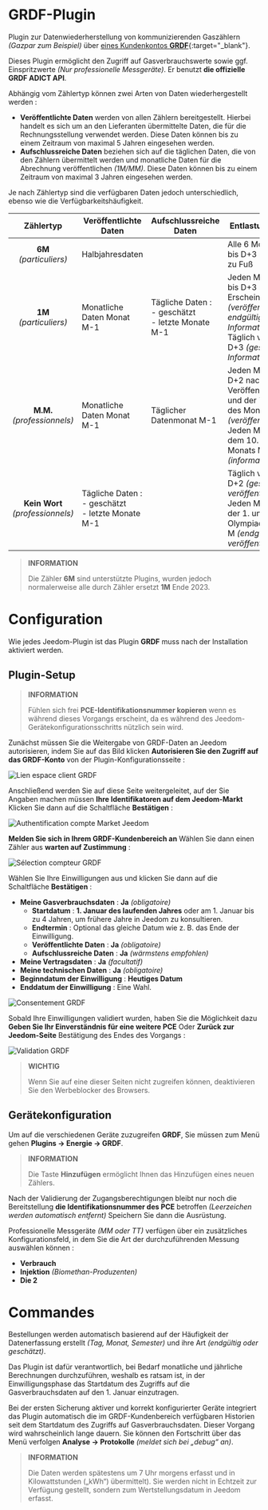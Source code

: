 # GRDF-Plugin

Plugin zur Datenwiederherstellung von kommunizierenden Gaszählern *(Gazpar zum Beispiel)* über [eines Kundenkontos **GRDF**](https://login.monespace.grdf.fr/mire/connexion){:target="\_blank"}.

Dieses Plugin ermöglicht den Zugriff auf Gasverbrauchswerte sowie ggf. Einspritzwerte *(Nur professionelle Messgeräte)*. Er benutzt **die offizielle GRDF ADICT API**.

Abhängig vom Zählertyp können zwei Arten von Daten wiederhergestellt werden :
 - **Veröffentlichte Daten** werden von allen Zählern bereitgestellt. Hierbei handelt es sich um an den Lieferanten übermittelte Daten, die für die Rechnungsstellung verwendet werden. Diese Daten können bis zu einem Zeitraum von maximal 5 Jahren eingesehen werden.
 - **Aufschlussreiche Daten** beziehen sich auf die täglichen Daten, die von den Zählern übermittelt werden und monatliche Daten für die Abrechnung veröffentlichen *(1M/MM)*. Diese Daten können bis zu einem Zeitraum von maximal 3 Jahren eingesehen werden.

Je nach Zählertyp sind die verfügbaren Daten jedoch unterschiedlich, ebenso wie die Verfügbarkeitshäufigkeit.

| **Zählertyp** | Veröffentlichte Daten | Aufschlussreiche Daten | Entlastungshäufigkeit | Anrufhäufigkeit |
|:---:|---|---|---|---|
| **6M** *(particuliers)* | Halbjahresdaten | | Alle 6 Monate von D+2 bis D+3 nach Übergabe zu Fuß | 1 bis 2 Mal im Monat |
| **1M** *(particuliers)* | Monatliche Daten Monat M-1 | Tägliche Daten :<br>  - geschätzt<br>  - letzte Monate M-1 | Jeden Monat von D+2 bis D+3 nach dem Erscheinungsdatum *(veröffentlichte und endgültige Informationen)*<br>Täglich von D+1 bis D+3 *(geschätzte Informationen)* | 1 bis 2 Mal im Monat *(veröffentlicht)*<br>1 Mal pro Tag *(informatives)* |
| **M.M.** *(professionnels)* | Monatliche Daten Monat M-1 | Täglicher Datenmonat M-1 | Jeden Monat zwischen D+2 nach dem Veröffentlichungsdatum und der 7. Olympiade des Monats M *(veröffentlicht)*<br>Jeden Monat zwischen dem 10. und 20. des Monats M *(informatives)* | 1 bis 14 Mal pro Monat *(veröffentlicht)*<br>1 bis 11 Mal pro Monat *(informatives)* |
| **Kein Wort** *(professionnels)* | Tägliche Daten :<br>  - geschätzt<br>  - letzte Monate M-1 | | Täglich von D+1 bis D+2 *(geschätzt veröffentlicht)*<br>Jeden Monat zwischen der 1. und 6. Olympiade des Monats M *(endgültig veröffentlicht)* | 1 Mal pro Tag |

>**INFORMATION**
>
>Die Zähler **6M** sind unterstützte Plugins, wurden jedoch normalerweise alle durch Zähler ersetzt **1M** Ende 2023.

# Configuration

Wie jedes Jeedom-Plugin ist das Plugin **GRDF** muss nach der Installation aktiviert werden.

## Plugin-Setup

>**INFORMATION**
>
>Fühlen sich frei **PCE-Identifikationsnummer kopieren** wenn es während dieses Vorgangs erscheint, da es während des Jeedom-Gerätekonfigurationsschritts nützlich sein wird.

Zunächst müssen Sie die Weitergabe von GRDF-Daten an Jeedom autorisieren, indem Sie auf das Bild klicken **Autorisieren Sie den Zugriff auf das GRDF-Konto** von der Plugin-Konfigurationsseite :

![Lien espace client GRDF](./images/link_grdf.jpg)

Anschließend werden Sie auf diese Seite weitergeleitet, auf der Sie Angaben machen müssen **Ihre Identifikatoren auf dem Jeedom-Markt** Klicken Sie dann auf die Schaltfläche **Bestätigen** :

![Authentification compte Market Jeedom](./images/Auth_Jeedom.jpg)

**Melden Sie sich in Ihrem GRDF-Kundenbereich an** Wählen Sie dann einen Zähler aus **warten auf Zustimmung** :

![Sélection compteur GRDF](./images/grdf_home.jpg)

Wählen Sie Ihre Einwilligungen aus und klicken Sie dann auf die Schaltfläche **Bestätigen** :

 - **Meine Gasverbrauchsdaten** : **Ja** *(obligatoire)*
   - **Startdatum** : **1. Januar des laufenden Jahres** oder am 1. Januar bis zu 4 Jahren, um frühere Jahre in Jeedom zu konsultieren.
   - **Endtermin** : Optional das gleiche Datum wie z. B. das Ende der Einwilligung.
   - **Veröffentlichte Daten** : **Ja** *(obligatoire)*
   - **Aufschlussreiche Daten** : **Ja** *(wärmstens empfohlen)*
 - **Meine Vertragsdaten** : **Ja** *(facultatif)*
 - **Meine technischen Daten** : **Ja** *(obligatoire)*
 - **Beginndatum der Einwilligung** : **Heutiges Datum**
 - **Enddatum der Einwilligung** : Eine Wahl.

![Consentement GRDF](./images/grdf_choose.jpg)

Sobald Ihre Einwilligungen validiert wurden, haben Sie die Möglichkeit dazu **Geben Sie Ihr Einverständnis für eine weitere PCE** Oder **Zurück zur Jeedom-Seite** Bestätigung des Endes des Vorgangs :

![Validation GRDF](./images/grdf_consent.jpg)

>**WICHTIG**
>
>Wenn Sie auf eine dieser Seiten nicht zugreifen können, deaktivieren Sie den Werbeblocker des Browsers.

## Gerätekonfiguration

Um auf die verschiedenen Geräte zuzugreifen **GRDF**, Sie müssen zum Menü gehen **Plugins → Energie → GRDF**.

>**INFORMATION**
>
>Die Taste **Hinzufügen** ermöglicht Ihnen das Hinzufügen eines neuen Zählers.

Nach der Validierung der Zugangsberechtigungen bleibt nur noch die Bereitstellung **die Identifikationsnummer des PCE** betroffen *(Leerzeichen werden automatisch entfernt)* Speichern Sie dann die Ausrüstung.

Professionelle Messgeräte *(MM oder TT)* verfügen über ein zusätzliches Konfigurationsfeld, in dem Sie die Art der durchzuführenden Messung auswählen können :
 - **Verbrauch**
 - **Injektion** *(Biomethan-Produzenten)*
 - **Die 2**

# Commandes

Bestellungen werden automatisch basierend auf der Häufigkeit der Datenerfassung erstellt *(Tag, Monat, Semester)* und ihre Art *(endgültig oder geschätzt)*.

Das Plugin ist dafür verantwortlich, bei Bedarf monatliche und jährliche Berechnungen durchzuführen, weshalb es ratsam ist, in der Einwilligungsphase das Startdatum des Zugriffs auf die Gasverbrauchsdaten auf den 1. Januar einzutragen.

Bei der ersten Sicherung aktiver und korrekt konfigurierter Geräte integriert das Plugin automatisch die im GRDF-Kundenbereich verfügbaren Historien seit dem Startdatum des Zugriffs auf Gasverbrauchsdaten. Dieser Vorgang wird wahrscheinlich lange dauern. Sie können den Fortschritt über das Menü verfolgen **Analyse → Protokolle** *(meldet sich bei „debug“ an)*.

>**INFORMATION**
>
>Die Daten werden spätestens um 7 Uhr morgens erfasst und in Kilowattstunden („kWh“) übermittelt). Sie werden nicht in Echtzeit zur Verfügung gestellt, sondern zum Wertstellungsdatum in Jeedom erfasst.
